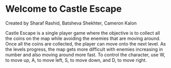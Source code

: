 Welcome to Castle Escape
======================
Created by Sharaf Rashid, Batsheva Shekhter, Cameron Kalon

Castle Escape is a single player game where the objective is to collect all the coins on the map while avoiding the enemies that are moving around. Once all the coins are collected, the player can move onto the next level. As the levels progress, the map gets more difficult with enemies increasing in number and also moving around more fast. To control the character, use W, to move up, A, to move left, S, to move down, and D, to move right. 
